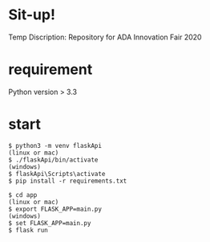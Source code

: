 # Sit-up!
Temp Discription: Repository for ADA Innovation Fair 2020

# requirement 
Python version > 3.3

# start
```
$ python3 -m venv flaskApi
(linux or mac)
$ ./flaskApi/bin/activate 
(windows)
$ flaskApi\Scripts\activate
$ pip install -r requirements.txt

$ cd app
(linux or mac)
$ export FLASK_APP=main.py
(windows)
$ set FLASK_APP=main.py
$ flask run



